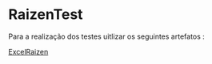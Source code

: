 # RaizenTest
Para a realização dos testes uitlizar os seguintes artefatos :

[ExcelRaizen](https://github.com/carloscmattins/RaizenTest/blob/main/ExcelRaizen.xlsx)
